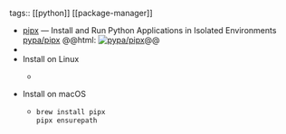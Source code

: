 tags:: [[python]] [[package-manager]]

- [pipx](https://pipx.pypa.io/) — Install and Run Python Applications in Isolated Environments
  [pypa/pipx](https://github.com/pypa/pipx)
  @@html: <a href="https://github.com/pypa/pipx/"><img src="https://github-readme-stats-astronomer.vercel.app/api/pin/?username=pypa&repo=pipx&theme=tokyonight" alt="pypa/pipx"/></a>@@
-
- Install on Linux
	- ```bash
	  ```
- Install on macOS
	- ```bash
	  brew install pipx
	  pipx ensurepath
	  ```